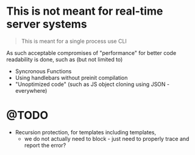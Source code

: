 # This is not meant for real-time server systems

> This is meant for a single process use CLI

As such acceptable compromises of "performance" for better code readability is done, such as (but not limited to)

- Syncronous Functions
- Using handlebars without preinit compilation
- "Unoptimized code" (such as JS object cloning using JSON - everywhere)

# @TODO 

- Recursion protection, for templates including templates, 
	- we do not actually need to block - just need to properly trace and report the error?